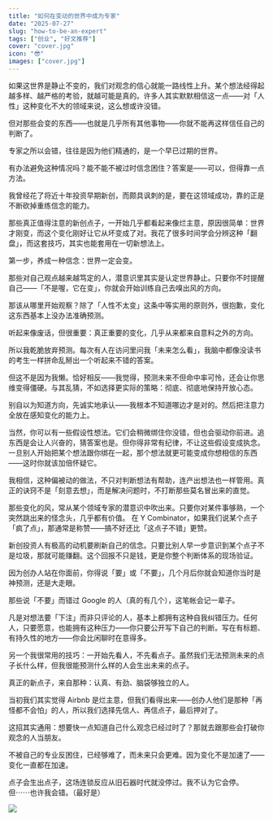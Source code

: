 ```yaml
---
title: "如何在变动的世界中成为专家"
date: "2025-07-27"
slug: "how-to-be-an-expert"
tags: ["创业", "好文推荐"]
cover: "cover.jpg"
icon: "😎"
images: ["cover.jpg"]
---
```

如果这世界是静止不变的，我们对观念的信心就能一路线性上升。某个想法经得起越多样、越严格的考验，就越可能是真的。许多人其实默默相信这一点——对「人性」这种变化不大的领域来说，这么想或许没错。



但对那些会变的东西——也就是几乎所有其他事物——你就不能再这样信任自己的判断了。



专家之所以会错，往往是因为他们精通的，是一个早已过期的世界。



有办法避免这种情况吗？能不能不被过时信念困住？答案是——可以，但得靠一点方法。



我曾经花了将近十年投资早期新创，而颇具讽刺的是，要在这领域成功，靠的正是不断砍掉重练信念的能力。



那些真正值得注意的新创点子，一开始几乎都看起来像烂主意，原因很简单：世界才刚变，而这个变化刚好让它从坏变成了对。我花了很多时间学会分辨这种「翻盘」，而这套技巧，其实也能套用在一切新想法上。



第一步，养成一种信念：世界一定会变。



那些对自己观点越来越笃定的人，潜意识里其实是认定世界静止。只要你不时提醒自己——「不是喔，它在变」，你就会开始训练自己去嗅出风的方向。



那该从哪里开始观察？除了「人性不太变」这条中等实用的原则外，很抱歉，变化这东西基本上没办法准确预测。



听起来像废话，但很重要：真正重要的变化，几乎从来都来自意料之外的方向。



所以我乾脆放弃预测。每次有人在访问里问我「未来怎么看」，我脑中都像没读书的考生一样拼命乱掰出一个听起来不错的答案。



但这不是因为我懒。恰好相反——我觉得，预测未来不但命中率可怜，还会让你思维变得僵硬。与其乱猜，不如选择更实际的策略：彻底、彻底地保持开放心态。



别自以为知道方向，先诚实地承认——我根本不知道哪边才是对的。然后把注意力全放在感知变化的能力上。



当然，你可以有一些假设性想法。它们会稍微绑住你没错，但也会驱动你前进。追东西是会让人兴奋的，猜答案也是。但你得非常有纪律，不让这些假设变成执念。
一旦别人开始把某个想法跟你绑在一起，那个想法就更可能变成你想相信的东西——这时你就该加倍怀疑它。



我相信，这种偏被动的做法，不只对判断想法有帮助，连产出想法也一样管用。真正的诀窍不是「刻意去想」，而是解决问题时，不打断那些莫名冒出来的直觉。



那些变化的风，常从某个领域专家的潜意识中吹出来。只要你对某件事够熟，一个突然跳出来的怪念头，几乎都有价值。
在 Y Combinator，如果我们说某个点子「疯了点」，那通常是称赞——搞不好还比「这点子不错」更赞。



新创投资人有极高的动机要刷新自己的信念。只要比别人早一步意识到某个点子不是垃圾，那就可能赚翻。这个回报不只是钱，更是你整个判断体系的现场验证。



因为创办人站在你面前，你得说「要」或「不要」，几个月后你就会知道你当时是神预测，还是大走眼。



那些说「不要」而错过 Google 的人（真的有几个），这笔帐会记一辈子。



凡是对想法要「下注」而非只评论的人，基本上都拥有这种自我纠错压力。任何人，只要愿意，也能拥有这种压力——你只要公开写下自己的判断。写在有标题、有持久性的地方——你会比闲聊时在意得多。



另一个我很常用的技巧：一开始先看人，不先看点子。虽然我们无法预测未来的点子长什么样，但我很能预测什么样的人会生出未来的点子。



真正的新点子，来自那种：认真、有劲、脑袋够独立的人。



当初我们其实觉得 Airbnb 是烂主意，但我们看得出来——创办人他们是那种「再怪都不会怕」的人，所以我们选择先信人、再信点子，最后押对了。



这招其实通用：想要快一点知道自己什么观念已经过时了？那就去跟那些会打破你观念的人当朋友。



不被自己的专业反困住，已经够难了，而未来只会更难。因为变化不是加速了——变化一直都在加速。



点子会生出点子，这场连锁反应从旧石器时代就没停过。我不认为它会停。
但⋯⋯也许我会错。（最好是）




![](https://prod-files-secure.s3.us-west-2.amazonaws.com/112d0858-5090-4d34-a606-b75eb8d65fd2/46476355-9cf3-4e99-9b7a-3531bc426380/1000202064.png?X-Amz-Algorithm=AWS4-HMAC-SHA256&X-Amz-Content-Sha256=UNSIGNED-PAYLOAD&X-Amz-Credential=ASIAZI2LB466ZJWV22OQ%2F20250912%2Fus-west-2%2Fs3%2Faws4_request&X-Amz-Date=20250912T232643Z&X-Amz-Expires=3600&X-Amz-Security-Token=IQoJb3JpZ2luX2VjEL3%2F%2F%2F%2F%2F%2F%2F%2F%2F%2FwEaCXVzLXdlc3QtMiJGMEQCIGTXrN9KtAAzpKsDIPT7zryokAVcX8w4xbBdrCR0BQ0mAiAiU55FQ2jXB9uslSfKVK7dindpKxt7QFiuR4O4IX2EZSr%2FAwg2EAAaDDYzNzQyMzE4MzgwNSIMcgVfwleNNXYy3%2BdqKtwD6iYyi4mY%2FuY7WPo%2FqLQBKeyXQfKltbyhYZUsri4f9F7oC%2B%2B1ab7iPo8In%2FqfiSnUZtEIokiA6hkvbpAmg%2BUAbYIgeRBqcoidHwEbpDXIH3RIkgIC7L9gTC8LHPzBwpRd0f7cZZeXnhHYHAoBPz0u3Z%2BnBLT%2Bv9jMqROgASiDriZ31oX2Xblrh8QZ7Xp3Jg2Es8epNlqQdmbJBX2RB%2BQN%2FRcel%2FdATObH7LnRO5rXBqLKHP4JlpjoVl2LLVI%2BUJyND8QFpLurvM7uJhpE9XWzoWE6F472Mr89iR8R6yocO%2BBzHFWBGiAa17YuzlHScGRttwb3hn6gINQq%2B%2Bz%2FrjjxB69RZ3ujg7KJcL7jxPNoKpunYXjG1l7PJeCcRy5KhJ23oCBIVlMpPVucqIYieS2Z1QeOmLPoGBPJrk70tnaxL3G3Dw73AlSKclYSsNtGosYd6zEM%2FMcpKZUAqLGAL%2B6O9%2BHw14bWKuTChzzPD%2BM1nOOpdA0sRRbcSLQe7lPQeYBV%2Bym5DIUJk0%2Fu1T0Q2J9Eenn1Lac9rZLM1l7ezQvA6%2Fr%2Fpoud6%2FwpVo7wWCMKFJ8OfKs5%2FVgEnzkXeTdZN45clLFw5to3lpm%2BMqURhYR%2FicDD4%2BbQmQDNdziyL34w0YySxgY6pgFkGQdSE6wc41TPt02o4HI1iYNAAEs4bHURwHrnWN5gGCjo552g4cdMc0Vt%2BOO03K7ij%2Bqyt1QBg0ZhTFRgTdWee8ch2Xr01OFGdY8%2FdgEhx3k7tT0MEG2YAzq2gKZikuMle5hxl8RQwz1TnUjkxnqXrGR0y1CmKNzFw7patgILrsvwkcWDDEb%2B7%2BdGEOgsINjquPskzTp9O9GVIWercK%2BL2OZhkvBO&X-Amz-Signature=39d7287548023ea9e492b89158447c65527a8bd4678dfec6fbd00b81899678c3&X-Amz-SignedHeaders=host&x-amz-checksum-mode=ENABLED&x-id=GetObject)

